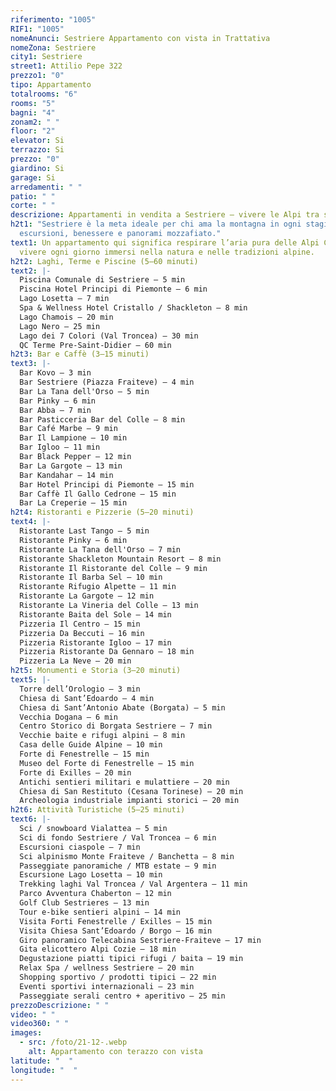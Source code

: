 ```yaml
---
riferimento: "1005"
RIF1: "1005"
nomeAnunci: Sestriere Appartamento con vista in Trattativa
nomeZona: Sestriere
city1: Sestriere
street1: Attilio Pepe 322
prezzo1: "0"
tipo: Appartamento
totalrooms: "6"
rooms: "5"
bagni: "4"
zonam2: " "
floor: "2"
elevator: Si
terrazzo: Si
prezzo: "0"
giardino: Si
garage: Si
arredamenti: " "
patio: " "
corte: " "
descrizione: Appartamenti in vendita a Sestriere – vivere le Alpi tra sport, natura e relax
h2t1: "Sestriere è la meta ideale per chi ama la montagna in ogni stagione: sci,
  escursioni, benessere e panorami mozzafiato."
text1: Un appartamento qui significa respirare l’aria pura delle Alpi Cozie e
  vivere ogni giorno immersi nella natura e nelle tradizioni alpine.
h2t2: Laghi, Terme e Piscine (5–60 minuti)
text2: |-
  Piscina Comunale di Sestriere – 5 min
  Piscina Hotel Principi di Piemonte – 6 min
  Lago Losetta – 7 min
  Spa & Wellness Hotel Cristallo / Shackleton – 8 min
  Lago Chamois – 20 min
  Lago Nero – 25 min
  Lago dei 7 Colori (Val Troncea) – 30 min
  QC Terme Pre-Saint-Didier – 60 min
h2t3: Bar e Caffè (3–15 minuti)
text3: |-
  Bar Kovo – 3 min
  Bar Sestriere (Piazza Fraiteve) – 4 min
  Bar La Tana dell'Orso – 5 min
  Bar Pinky – 6 min
  Bar Abba – 7 min
  Bar Pasticceria Bar del Colle – 8 min
  Bar Café Marbe – 9 min
  Bar Il Lampione – 10 min
  Bar Igloo – 11 min
  Bar Black Pepper – 12 min
  Bar La Gargote – 13 min
  Bar Kandahar – 14 min
  Bar Hotel Principi di Piemonte – 15 min
  Bar Caffè Il Gallo Cedrone – 15 min
  Bar La Creperie – 15 min
h2t4: Ristoranti e Pizzerie (5–20 minuti)
text4: |-
  Ristorante Last Tango – 5 min
  Ristorante Pinky – 6 min
  Ristorante La Tana dell'Orso – 7 min
  Ristorante Shackleton Mountain Resort – 8 min
  Ristorante Il Ristorante del Colle – 9 min
  Ristorante Il Barba Sel – 10 min
  Ristorante Rifugio Alpette – 11 min
  Ristorante La Gargote – 12 min
  Ristorante La Vineria del Colle – 13 min
  Ristorante Baita del Sole – 14 min
  Pizzeria Il Centro – 15 min
  Pizzeria Da Beccuti – 16 min
  Pizzeria Ristorante Igloo – 17 min
  Pizzeria Ristorante Da Gennaro – 18 min
  Pizzeria La Neve – 20 min
h2t5: Monumenti e Storia (3–20 minuti)
text5: |-
  Torre dell’Orologio – 3 min
  Chiesa di Sant’Edoardo – 4 min
  Chiesa di Sant’Antonio Abate (Borgata) – 5 min
  Vecchia Dogana – 6 min
  Centro Storico di Borgata Sestriere – 7 min
  Vecchie baite e rifugi alpini – 8 min
  Casa delle Guide Alpine – 10 min
  Forte di Fenestrelle – 15 min
  Museo del Forte di Fenestrelle – 15 min
  Forte di Exilles – 20 min
  Antichi sentieri militari e mulattiere – 20 min
  Chiesa di San Restituto (Cesana Torinese) – 20 min
  Archeologia industriale impianti storici – 20 min
h2t6: Attività Turistiche (5–25 minuti)
text6: |-
  Sci / snowboard Vialattea – 5 min
  Sci di fondo Sestriere / Val Troncea – 6 min
  Escursioni ciaspole – 7 min
  Sci alpinismo Monte Fraiteve / Banchetta – 8 min
  Passeggiate panoramiche / MTB estate – 9 min
  Escursione Lago Losetta – 10 min
  Trekking laghi Val Troncea / Val Argentera – 11 min
  Parco Avventura Chaberton – 12 min
  Golf Club Sestrieres – 13 min
  Tour e-bike sentieri alpini – 14 min
  Visita Forti Fenestrelle / Exilles – 15 min
  Visita Chiesa Sant’Edoardo / Borgo – 16 min
  Giro panoramico Telecabina Sestriere-Fraiteve – 17 min
  Gita elicottero Alpi Cozie – 18 min
  Degustazione piatti tipici rifugi / baita – 19 min
  Relax Spa / wellness Sestriere – 20 min
  Shopping sportivo / prodotti tipici – 22 min
  Eventi sportivi internazionali – 23 min
  Passeggiate serali centro + aperitivo – 25 min
prezzoDescrizione: " "
video: " "
video360: " "
images:
  - src: /foto/21-12-.webp
    alt: Appartamento con terazzo con vista
latitude: "  "
longitude: "  "
---
```

